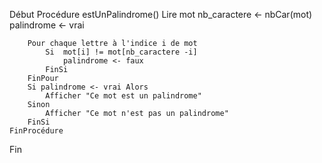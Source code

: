 Début
	Procédure estUnPalindrome()
		Lire mot
		nb_caractere <- nbCar(mot)
		palindrome <- vrai

		Pour chaque lettre à l'indice i de mot
			Si  mot[i] != mot[nb_caractere -i]
				palindrome <- faux
			FinSi
		FinPour
		Si palindrome <- vrai Alors
			Afficher "Ce mot est un palindrome"
		Sinon
			Afficher "Ce mot n'est pas un palindrome"
		FinSi
	FinProcédure
Fin